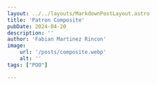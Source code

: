 ```yaml
---
layout: ../../layouts/MarkdownPostLayout.astro
title: 'Patron Composite'
pubDate: 2024-04-20
description: ''
author: 'Fabian Martinez Rincon'
image:
    url: '/posts/composite.webp'
    alt: ''
tags: ["POO"]

---
```

